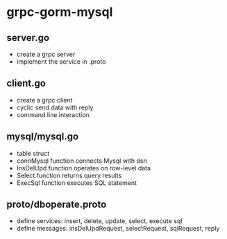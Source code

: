 # grpc-gorm-mysql
## server.go
- create a grpc server
- implement the service in .proto

## client.go
- create a grpc client
- cyclic send data with reply
- command line interaction

## mysql/mysql.go
- table struct
- connMysql function connects Mysql with dsn
- InsDelUpd function operates on row-level data
- Select function returns query results
- ExecSql function executes SQL statement

## proto/dboperate.proto
- define services: insert, delete, update, select, execute sql
- define messages: insDelUpdRequest, selectRequest, sqlRequest, reply
